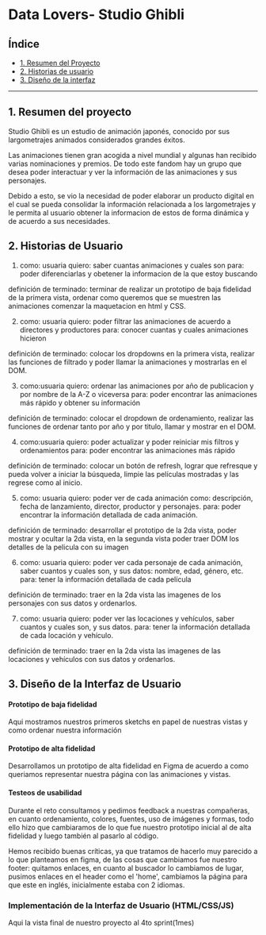 # Data Lovers- Studio Ghibli

## Índice

* [1. Resumen del Proyecto](#1-resumen-del-proyecto)
* [2. Historias de usuario](#2-historias-de-usuario)
* [3. Diseño de la interfaz](#3-diseño-de-la-interfaz)

***

## 1. Resumen del proyecto 
Studio Ghibli es un estudio de animación japonés, conocido por sus largometrajes
animados considerados grandes éxitos.

Las animaciones tienen gran acogida a nivel mundial y algunas han recibido
varias nominaciones y premios. De todo este fandom hay un grupo que desea poder
interactuar y ver la información de las animaciones y sus personajes.

Debido a esto, se vio la necesidad de poder elaborar un producto digital en el 
cual se pueda consolidar la información relacionada a los largometrajes y le permita 
al usuario obtener la informacion de estos de forma dinámica y de acuerdo a sus 
necesidades.

## 2. Historias de Usuario

  1. como: usuaria
   quiero: saber cuantas animaciones y cuales son 
   para: poder diferenciarlas y obetener la informacion de la que estoy buscando

  definición de terminado:
  terminar de realizar un prototipo de baja fidelidad de la primera vista,
  ordenar como queremos que se muestren las animaciones
  comenzar la maquetacion en html y CSS.

  2. como: usuaria
  quiero: poder filtrar las animaciones de acuerdo a directores y productores
  para: conocer cuantas y cuales animaciones hicieron

  definición de terminado:
  colocar los dropdowns en la primera vista, realizar las funciones de filtrado 
  y poder llamar la animaciones y mostrarlas en el DOM.

 3. como:usuaria
  quiero: ordenar las animaciones por año de publicacion y por nombre de la A-Z o viceversa
  para: poder encontrar las animaciones más rápido y obtener su información

  definición de terminado:
  colocar el dropdown de ordenamiento, realizar las funciones de ordenar tanto por año y por titulo,
  llamar y mostrar en el DOM.

 4. como:usuaria
  quiero: poder actualizar y poder reiniciar mis filtros y ordenamientos
  para: poder encontrar las animaciones más rápido

  definición de terminado:
  colocar un botón de refresh, lograr que refresque y pueda volver a iniciar la búsqueda, limpie las películas
  mostradas y las regrese como al inicio.

 5. como: usuaria
  quiero: poder ver de cada animación como: descripción, fecha de lanzamiento, director, productor y personajes.
  para: poder encontrar la información detallada de cada animación.

  definición de terminado:
  desarrollar el prototipo de la 2da vista, poder mostrar y ocultar la 2da vista, en la segunda vista poder traer 
  DOM los detalles de la pelicula con su imagen 

6. como: usuaria 
  quiero: poder ver cada personaje de cada animación, saber cuantos y cuales son, y sus datos: nombre, edad, género, etc.
  para: tener la información detallada de cada película
  
  definición de terminado:
  traer en la 2da vista las imagenes de los personajes con sus datos y ordenarlos.

7. como: usuaria 
  quiero: poder ver las locaciones y vehículos, saber cuantos y cuales son, y sus datos.
  para: tener la información detallada de cada locación y vehículo.
  
  definición de terminado:
  traer en la 2da vista las imagenes de las locaciones y vehículos con sus datos y ordenarlos.
  
## 3. Diseño de la Interfaz de Usuario

#### Prototipo de baja fidelidad

Aqui mostramos nuestros primeros sketchs en papel de nuestras vistas y como ordenar nuestra información
 <img>

#### Prototipo de alta fidelidad

Desarrollamos un prototipo de alta fidelidad en Figma de acuerdo a como queriamos representar 
nuestra página con las animaciones y vistas.
<img>

#### Testeos de usabilidad

Durante el reto consultamos y pedimos feedback a nuestras compañeras, en cuanto ordenamiento, 
colores, fuentes, uso de imágenes y formas, todo ello hizo que cambiaramos de lo que fue nuestro 
prototipo inicial al de alta fidelidad y luego también al pasarlo al código. 

Hemos recibido buenas críticas, ya que tratamos de hacerlo muy parecido a lo que planteamos en figma,
de las cosas que cambiamos fue nuestro footer: quitamos enlaces, en cuanto al buscador lo cambiamos de lugar,
pusimos enlaces en el header como el 'home', cambiamos la página para que este en inglés, inicialmente estaba 
con 2 idiomas.

### Implementación de la Interfaz de Usuario (HTML/CSS/JS)

Aqui la vista final de nuestro proyecto al 4to sprint(1mes)

<img>

